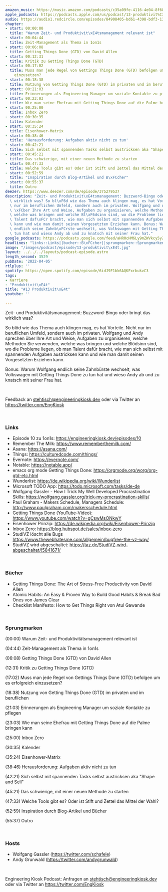 ```yaml
---
amazon_music: https://music.amazon.com/podcasts/c35a09fe-4116-4e04-8f68-77d61b112e46/episodes/73b1b3a8-a820-4745-9b3e-32d5ca18b0d0/engineering-kiosk-13-produktivit%C3%A4t
apple_podcasts: https://podcasts.apple.com/us/podcast/13-produktivit%C3%A4t/id1603082924?i=1000556264575
audio: https://audio1.redcircle.com/episodes/84908405-bd61-4398-bdf3-134fddb59c3e/stream.mp3
chapter:
- start: 00:00:00
  title: "Warum Zeit- und Produktivit\xE4tsmanagement relevant ist"
- start: 00:04:44
  title: Zeit-Management als Thema in 1on1s
- start: 00:06:08
  title: Getting Things Done (GTD) von David Allen
- start: 00:12:31
  title: Kritik zu Getting Things Done (GTD)
- start: 00:17:02
  title: Muss man jede Regel von Gettings Things Done (GTD) befolgen um es erfolgreich
    einzusetzen?
- start: 00:18:38
  title: Nutzung von Getting Things Done (GTD) im privaten und im beruflichen
- start: 00:21:03
  title: Erinnerungen als Engineering Manager um soziale Kontakte zu pflegen
- start: 00:23:03
  title: Wie man seine Ehefrau mit Getting Things Done auf die Palme bringen kann
- start: 00:25:00
  title: Inbox Zero
- start: 00:30:35
  title: Kalender
- start: 00:35:24
  title: Eisenhower-Matrix
- start: 00:38:46
  title: 'Herausforderung: Aufgaben aktiv nicht zu tun'
- start: 00:42:21
  title: Sich selbst mit spannenden Tasks selbst austricksen aka "Shape and Sell"
- start: 00:45:21
  title: Das schwierige, mit einer neuen Methode zu starten
- start: 00:47:33
  title: Welche Tools gibt es? Oder ist Stift und Zettel das Mittel der Wahl?
- start: 00:52:59
  title: "Inspiration durch Blog-Artikel und B\xFCcher"
- start: 00:55:37
  title: Outro
deezer: https://www.deezer.com/de/episode/375279537
description: "Zeit- und Produktivit\xE4tsmanagement: Buzzword-Bingo oder bringt das\
  \ wirklich was? So bl\xF6d wie das Thema auch klingen mag, es hat Vorteile. Nicht\
  \ nur im beruflichen Umfeld, sondern auch im privaten. Wolfgang und Andy sprechen\
  \ \xFCber Ihre Art und Weise, Aufgaben zu organisieren, welche Methoden Sie verwenden,\
  \ welche was bringen und welche Bl\xF6dsinn sind, wo die Probleme liegen, ob man\
  \ Talent daf\xFCr bracht, wie man sich selbst mit spannenden Aufgaben austricksen\
  \ kann und wie man damit seinen Vorgesetzten Erziehen kann. Bonus: Warum Wolfgang\
  \ endlich seine Zahnb\xFCrste wechselt, was Volkswagen mit Getting Things Done zu\
  \ tun hat und wieso Andy ab und zu knatsch mit seiner Frau hat."
google_podcasts: https://podcasts.google.com/feed/aHR0cHM6Ly9mZWVkcy5yZWRjaXJjbGUuY29tLzBlY2ZkZmQ3LWZkYTEtNGMzZC05NTE1LTQ3NjcyN2Y5ZGY1ZQ/episode/MzMyYzRkZTYtNjc5OC00OGYyLTlkNDktZTNlZTdmMjZjN2Jh?sa=X&ved=0CAUQkfYCahcKEwi4xMSxj4L4AhUAAAAAHQAAAAAQNQ
headlines: "links::Links||bucher::B\xFCcher||sprungmarken::Sprungmarken||hosts::Hosts"
image: "/images/podcast/episode/13-produktivit\xE4t.jpg"
layout: ../../../layouts/podcast-episode.astro
length_second: 3529
pubDate: '2022-04-05'
rtlplus: ''
spotify: https://open.spotify.com/episode/6idJ9F1bk6AQKFxrbukvC3
tags:
- Karriere
- "Produktivit\xE4t"
title: "#13 Produktivit\xE4t"
youtube: ''

---
```

<p>Zeit- und Produktivitätsmanagement: Buzzword-Bingo oder bringt das wirklich was?</p><p>So blöd wie das Thema auch klingen mag, es hat Vorteile. Nicht nur im beruflichen Umfeld, sondern auch im privaten. Wolfgang und Andy sprechen über Ihre Art und Weise, Aufgaben zu organisieren, welche Methoden Sie verwenden, welche was bringen und welche Blödsinn sind, wo die Probleme liegen, ob man Talent dafür bracht, wie man sich selbst mit spannenden Aufgaben austricksen kann und wie man damit seinen Vorgesetzten Erziehen kann.</p><p>Bonus: Warum Wolfgang endlich seine Zahnbürste wechselt, was Volkswagen mit Getting Things Done zu tun hat und wieso Andy ab und zu knatsch mit seiner Frau hat.</p><p><br></p><p>Feedback an <a href="mailto:stehtisch@engineeringkiosk.dev" rel="nofollow">stehtisch@engineeringkiosk.dev</a> oder via Twitter an <a href="https://twitter.com/EngKiosk" rel="nofollow">https://twitter.com/EngKiosk</a></p><p><br></p><h3 id="links">Links</h3><ul><li>Episode 10 zu 1on1s: <a href="https://engineeringkiosk.dev/podcast/episode/10-das-karriere-booster-meeting-11s/?pk_campaign=shownotes">https://engineeringkiosk.dev/episodes/10</a></li><li>Remember The Milk: <a href="https://www.rememberthemilk.com/" rel="nofollow">https://www.rememberthemilk.com/</a></li><li>Asana: <a href="https://asana.com/" rel="nofollow">https://asana.com/</a></li><li>Things: <a href="https://culturedcode.com/things/" rel="nofollow">https://culturedcode.com/things/</a></li><li>Evernote: <a href="https://evernote.com/" rel="nofollow">https://evernote.com/</a></li><li>Notable: <a href="https://notable.app/" rel="nofollow">https://notable.app/</a></li><li>emacs org mode Getting Things Done: <a href="https://orgmode.org/worg/org-gtd-etc.html" rel="nofollow">https://orgmode.org/worg/org-gtd-etc.html</a></li><li>Wunderlist: <a href="https://de.wikipedia.org/wiki/Wunderlist" rel="nofollow">https://de.wikipedia.org/wiki/Wunderlist</a></li><li>Microsoft TODO App: <a href="https://todo.microsoft.com/tasks/de-de" rel="nofollow">https://todo.microsoft.com/tasks/de-de</a></li><li>Wolfgang Gassler - How I Trick My Well Developed Procrastination Skills: <a href="https://wolfgang.gassler.org/trick-my-procrastination-skills/" rel="nofollow">https://wolfgang.gassler.org/trick-my-procrastination-skills/</a></li><li>Paul Graham - Makers Schedule, Managers Schedule: <a href="http://www.paulgraham.com/makersschedule.html" rel="nofollow">http://www.paulgraham.com/makersschedule.html</a></li><li>Getting Things Done (YouTube-Video): <a href="https://www.youtube.com/watch?v=gCswMsONkwY" rel="nofollow">https://www.youtube.com/watch?v=gCswMsONkwY</a></li><li>Eisenhower Prinzip: <a href="https://de.wikipedia.org/wiki/Eisenhower-Prinzip" rel="nofollow">https://de.wikipedia.org/wiki/Eisenhower-Prinzip</a></li><li>Inbox Zero: <a href="https://blog.hubspot.de/sales/inbox-zero" rel="nofollow">https://blog.hubspot.de/sales/inbox-zero</a></li><li>StudiVZ löscht alle Bugs <a href="https://www.thewebhatesme.com/allgemein/bugfree-the-vz-way/" rel="nofollow">https://www.thewebhatesme.com/allgemein/bugfree-the-vz-way/</a>  </li><li>StudiVZ wird abgeschaltet: <a href="https://taz.de/StudiVZ-wird-abgeschaltet/!5841671/" rel="nofollow">https://taz.de/StudiVZ-wird-abgeschaltet/!5841671/</a></li></ul><p><br></p><h3 id="bucher">Bücher</h3><ul><li>Getting Things Done: The Art of Stress-Free Productivity von David Allen</li><li>Atomic Habits: An Easy &amp; Proven Way to Build Good Habits &amp; Break Bad Ones von James Clear</li><li>Checklist Manifesto: How to Get Things Right von Atul Gawande</li></ul><p><br></p><h3 id="sprungmarken">Sprungmarken</h3><p>(00:00) Warum Zeit- und Produktivitätsmanagement relevant ist</p><p>(04:44) Zeit-Management als Thema in 1on1s</p><p>(06:08) Getting Things Done (GTD) von David Allen</p><p>(12:31) Kritik zu Getting Things Done (GTD)</p><p>(17:02) Muss man jede Regel von Gettings Things Done (GTD) befolgen um es erfolgreich einzusetzen?</p><p>(18:38) Nutzung von Getting Things Done (GTD) im privaten und im beruflichen</p><p>(21:03) Erinnerungen als Engineering Manager um soziale Kontakte zu pflegen</p><p>(23:03) Wie man seine Ehefrau mit Getting Things Done auf die Palme bringen kann</p><p>(25:00) Inbox Zero</p><p>(30:35) Kalender</p><p>(35:24) Eisenhower-Matrix</p><p>(38:46) Herausforderung: Aufgaben aktiv nicht zu tun</p><p>(42:21) Sich selbst mit spannenden Tasks selbst austricksen aka &#34;Shape and Sell&#34;</p><p>(45:21) Das schwierige, mit einer neuen Methode zu starten</p><p>(47:33) Welche Tools gibt es? Oder ist Stift und Zettel das Mittel der Wahl?</p><p>(52:59) Inspiration durch Blog-Artikel und Bücher</p><p>(55:37) Outro</p><p><br></p><h3 id="hosts">Hosts</h3><ul><li>Wolfgang Gassler (<a href="https://twitter.com/schafele" rel="nofollow">https://twitter.com/schafele</a>)</li><li>Andy Grunwald (<a href="https://twitter.com/andygrunwald" rel="nofollow">https://twitter.com/andygrunwald</a>)</li></ul><p><br></p><p>Engineering Kiosk Podcast: Anfragen an <a href="mailto:stehtisch@engineeringkiosk.dev" rel="nofollow">stehtisch@engineeringkiosk.dev</a> oder via Twitter an <a href="https://twitter.com/EngKiosk" rel="nofollow">https://twitter.com/EngKiosk</a></p>